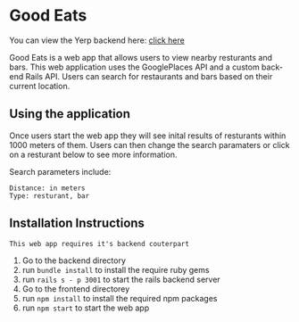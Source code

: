 # Good Eats

You can view the Yerp backend here: [click here](https://github.com/mattfaircloth/Module-4-React-Project-Backend)

Good Eats is a web app that allows users to view nearby resturants and bars. This web application uses the GooglePlaces API and a custom back-end Rails API. Users can search for restaurants and bars based on their current location.

## Using the application
Once users start the web app they will see inital results of resturants within 1000 meters of them. Users can then change the search paramaters or click on a resturant below to see more information.

Search parameters include:
```
Distance: in meters
Type: resturant, bar
```

## Installation Instructions
`This web app requires it's backend couterpart`
1. Go to the backend directory
2. run `bundle install` to install the require ruby gems
3. run `rails s - p 3001` to start the rails backend server
4. Go to the frontend directorey
5. run `npm install` to install the required npm packages
6. run `npm start` to start the web app
